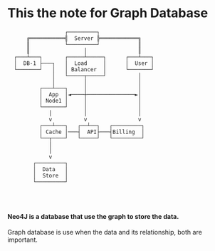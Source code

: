 # This the note for Graph Database
``` 
                  ┌─────────┐
      ╔═══════════╣  Server ╠════════════╗
      ║           └─────────┘            ║
      ║                 │                ║
  ┌───┴───┐       ┌─────┴─────┐      ┌───┴───┐
  │  DB-1 ├───┐   │  Load     │      │  User │
  └───────┘   │   │ Balancer  │      └───────┘
              │   └─────┬─────┘          │
              │         │                │
          ┌───┴───┐     │                │
          │  App  │◄────┼───────────────►│
          │ Node1 │     │                │
          └───────┘     │                │
             │          │                │
             v          v                v
          ┌───┴───┐   ┌──┴──┐   ┌─────────┐
          │ Cache │───┤  API├───┤Billing  │
          └──┬────┘   └─────┘   └─────────┘
             │
             │
             v
        ┌─────────┐
        │  Data   │
        │  Store  │
        └─────────┘




```
#### Neo4J is a database that use the graph to store the data.

Graph database is use when the data and its relationship, both are important.

